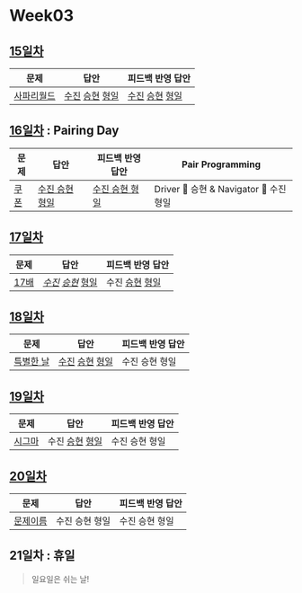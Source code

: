 # Week03

## [15일차](Day15)

| 문제                                               | 답안                                                                                | 피드백 반영 답안                                                                             |
| -------------------------------------------------- | ----------------------------------------------------------------------------------- | -------------------------------------------------------------------------------------------- |
| [사파리월드](https://www.acmicpc.net/problem/2420) | [수진](Day15/bj2420_ksj.js) [승현](Day15/bj2420_lsh.js) [형일](Day15/bj2420_jhi.js) | [수진](Day15/bj2420_ksj_fb.js) [승현](Day15/bj2420_lsh_fb.js) [형일](Day15/bj2420_jhi_fb.js) |

## [16일차](Day16) : Pairing Day

| 문제                                          | 답안                                           | 피드백 반영 답안                                  | Pair Programming                        |
| --------------------------------------------- | ---------------------------------------------- | ------------------------------------------------- | --------------------------------------- |
| [쿠폰](https://www.acmicpc.net/problem/10179) | [수진 승현 형일](Day16/bj10179_lsh_ksj_jhi.js) | [수진 승현 형일](Day16/bj10179_lsh_ksj_jhi_fb.js) | Driver 🚗 승현 & Navigator 🧭 수진 형일 |

## [17일차](Day17)

| 문제                                         | 답안                                                                                    | 피드백 반영 답안                                                   |
| -------------------------------------------- | --------------------------------------------------------------------------------------- | ------------------------------------------------------------------ |
| [17배](https://www.acmicpc.net/problem/5893) | _[수진](Day17/bj5893_ksj.js)_ _[승현](Day17/bj5893_lsh.js)_ [형일](Day17/bj5893_jhi.js) | 수진 [승현](Day17/bj5893_lsh_fb.js) [형일](Day17/bj5893_jhi_fb.js) |

## [18일차](Day18)

| 문제                                               | 답안                                                                                   | 피드백 반영 답안 |
| -------------------------------------------------- | -------------------------------------------------------------------------------------- | ---------------- |
| [특별한 날](https://www.acmicpc.net/problem/10768) | [수진](Day18/bj10768_ksj.js) [승현](Day18/bj10768_lsh.js) [형일](Day18/bj10768_jhi.js) | 수진 승현 형일   |

## [19일차](Day19)

| 문제                                           | 답안                                                         | 피드백 반영 답안 |
| ---------------------------------------------- | ------------------------------------------------------------ | ---------------- |
| [시그마](https://www.acmicpc.net/problem/2355) | 수진 [승현](Day19/bj2355_lsh.js) [형일](Day19/bj2355_jhi.js) | 수진 승현 형일   |

## [20일차](Day20)

| 문제                 | 답안           | 피드백 반영 답안 |
| -------------------- | -------------- | ---------------- |
| [문제이름](문제링크) | 수진 승현 형일 | 수진 승현 형일   |

## 21일차 : 휴일

> 일요일은 쉬는 날!
